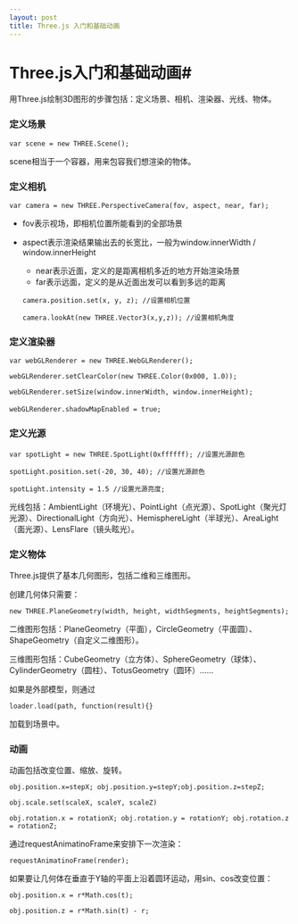 ```yaml
---
layout: post
title: Three.js 入门和基础动画
---
```


# Three.js入门和基础动画#

用Three.js绘制3D图形的步骤包括：定义场景、相机、渲染器、光线、物体。

 ### 定义场景

   `var scene = new THREE.Scene();`

   scene相当于一个容器，用来包容我们想渲染的物体。

 ### 定义相机

   `var camera = new THREE.PerspectiveCamera(fov, aspect, near, far);`

*  fov表示视场，即相机位置所能看到的全部场景
*  aspect表示渲染结果输出去的长宽比，一般为window.innerWidth / window.innerHeight
   * near表示近面，定义的是距离相机多近的地方开始渲染场景
   * far表示远面，定义的是从近面出发可以看到多远的距离

   `camera.position.set(x, y, z); //设置相机位置`

   `camera.lookAt(new THREE.Vector3(x,y,z)); //设置相机角度`

 ### 定义渲染器

   `var webGLRenderer = new THREE.WebGLRenderer();`

   `webGLRenderer.setClearColor(new THREE.Color(0x000, 1.0));`

   `webGLRenderer.setSize(window.innerWidth, window.innerHeight);`

   `webGLRenderer.shadowMapEnabled = true;` ​

 ### 定义光源

   `var spotLight = new THREE.SpotLight(0xffffff); //设置光源颜色`

   `spotLight.position.set(-20, 30, 40); //设置光源颜色`

   `spotLight.intensity = 1.5 //设置光源亮度;`

   光线包括：AmbientLight（环境光）、PointLight（点光源）、SpotLight（聚光灯光源）、DirectionalLight（方向光）、HemisphereLight（半球光）、AreaLight（面光源）、LensFlare（镜头眩光）。

### 定义物体

   Three.js提供了基本几何图形，包括二维和三维图形。

   创建几何体只需要：

   `new THREE.PlaneGeometry(width, height, widthSegments, heightSegments);`

   二维图形包括：PlaneGeometry（平面），CircleGeometry（平面圆）、ShapeGeometry（自定义二维图形）。

   三维图形包括：CubeGeometry（立方体）、SphereGeometry（球体）、CylinderGeometry（圆柱）、TotusGeometry（圆环）……

   如果是外部模型，则通过

   `loader.load(path, function(result){}`

   加载到场景中。

 ### 动画

   动画包括改变位置、缩放、旋转。

   `obj.position.x=stepX; obj.position.y=stepY;obj.position.z=stepZ;`

   `obj.scale.set(scaleX, scaleY, scaleZ)`

   `obj.rotation.x = rotationX; obj.rotation.y = rotationY; obj.rotation.z = rotationZ;`

   通过requestAnimatinoFrame来安排下一次渲染：

   `requestAnimatinoFrame(render);`

   如果要让几何体在垂直于Y轴的平面上沿着圆环运动，用sin、cos改变位置：

   `obj.position.x = r*Math.cos(t);`

   `obj.position.z = r*Math.sin(t) - r;`

   ​

